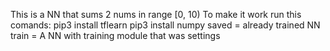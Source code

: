 This is a NN that sums 2 nums in range [0, 10)
To make it work run this comands:
pip3 install tflearn
pip3 install numpy
saved = already trained NN
train = A NN with training module that was settings
